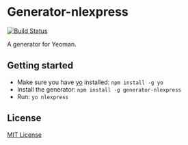 # Generator-nlexpress
[![Build Status](https://secure.travis-ci.org/brainflake/generator-nlexpress.png?branch=master)](https://travis-ci.org/brainflake/generator-nlexpress)

A generator for Yeoman.

## Getting started
- Make sure you have [yo](https://github.com/yeoman/yo) installed:
    `npm install -g yo`
- Install the generator: `npm install -g generator-nlexpress`
- Run: `yo nlexpress`

## License
[MIT License](http://en.wikipedia.org/wiki/MIT_License)
